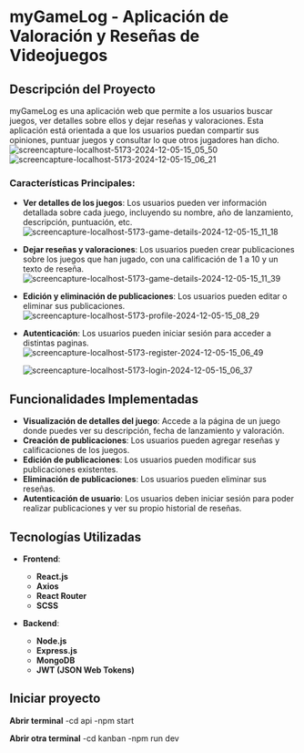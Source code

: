 # myGameLog - Aplicación de Valoración y Reseñas de Videojuegos

## Descripción del Proyecto

myGameLog es una aplicación web que permite a los usuarios buscar juegos, ver detalles sobre ellos y dejar reseñas y valoraciones. Esta aplicación está orientada a que los usuarios puedan compartir sus opiniones, puntuar juegos y consultar lo que otros jugadores han dicho.
![screencapture-localhost-5173-2024-12-05-15_05_50](https://github.com/user-attachments/assets/c39e8a04-5198-41d2-8c53-c12f6316ba37)
![screencapture-localhost-5173-2024-12-05-15_06_21](https://github.com/user-attachments/assets/5a278c7d-f578-4416-a876-404798a15a87)

### Características Principales:
- **Ver detalles de los juegos**: Los usuarios pueden ver información detallada sobre cada juego, incluyendo su nombre, año de lanzamiento, descripción, puntuación, etc.
  ![screencapture-localhost-5173-game-details-2024-12-05-15_11_18](https://github.com/user-attachments/assets/67b1cb8f-eab8-44ca-90f4-bfce14bd275c)

- **Dejar reseñas y valoraciones**: Los usuarios pueden crear publicaciones sobre los juegos que han jugado, con una calificación de 1 a 10 y un texto de reseña.
  ![screencapture-localhost-5173-game-details-2024-12-05-15_11_39](https://github.com/user-attachments/assets/f8e770ff-30f7-4a63-b48d-29ec59132965)

- **Edición y eliminación de publicaciones**: Los usuarios pueden editar o eliminar sus publicaciones.
  ![screencapture-localhost-5173-profile-2024-12-05-15_08_29](https://github.com/user-attachments/assets/264b3875-1a99-48b7-ab25-78c6d86395ea)

- **Autenticación**: Los usuarios pueden iniciar sesión para acceder a distintas paginas.
  ![screencapture-localhost-5173-register-2024-12-05-15_06_49](https://github.com/user-attachments/assets/308069ef-42b7-42a0-9432-69706ca14867)

  ![screencapture-localhost-5173-login-2024-12-05-15_06_37](https://github.com/user-attachments/assets/659de848-23d1-4d82-b50d-ca6396d40838)

  
## Funcionalidades Implementadas

- **Visualización de detalles del juego**: Accede a la página de un juego donde puedes ver su descripción, fecha de lanzamiento y valoración.
- **Creación de publicaciones**: Los usuarios pueden agregar reseñas y calificaciones de los juegos.
- **Edición de publicaciones**: Los usuarios pueden modificar sus publicaciones existentes.
- **Eliminación de publicaciones**: Los usuarios pueden eliminar sus reseñas.
- **Autenticación de usuario**: Los usuarios deben iniciar sesión para poder realizar publicaciones y ver su propio historial de reseñas.

## Tecnologías Utilizadas

- **Frontend**:
  - **React.js**
  - **Axios**
  - **React Router**
  - **SCSS**

- **Backend**:
  - **Node.js**
  - **Express.js**
  - **MongoDB**
  - **JWT (JSON Web Tokens)**

## Iniciar proyecto
**Abrir terminal**
-cd api
-npm start

**Abrir otra terminal**
-cd kanban
-npm run dev

